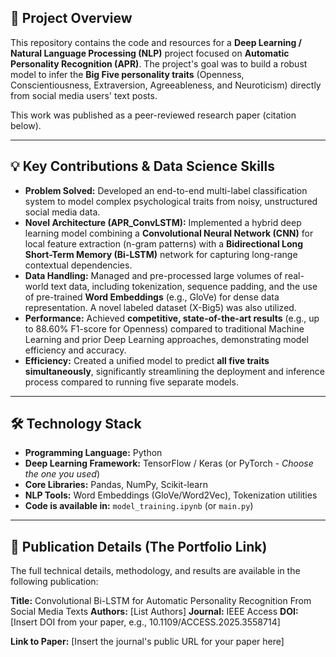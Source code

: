 ## 🌟 Project Overview

This repository contains the code and resources for a **Deep Learning / Natural Language Processing (NLP)** project focused on **Automatic Personality Recognition (APR)**. The project's goal was to build a robust model to infer the **Big Five personality traits** (Openness, Conscientiousness, Extraversion, Agreeableness, and Neuroticism) directly from social media users' text posts.

This work was published as a peer-reviewed research paper (citation below).

---

## 💡 Key Contributions & Data Science Skills

* **Problem Solved:** Developed an end-to-end multi-label classification system to model complex psychological traits from noisy, unstructured social media data.
* **Novel Architecture (APR_ConvLSTM):** Implemented a hybrid deep learning model combining a **Convolutional Neural Network (CNN)** for local feature extraction (n-gram patterns) with a **Bidirectional Long Short-Term Memory (Bi-LSTM)** network for capturing long-range contextual dependencies.
* **Data Handling:** Managed and pre-processed large volumes of real-world text data, including tokenization, sequence padding, and the use of pre-trained **Word Embeddings** (e.g., GloVe) for dense data representation. A novel labeled dataset (X-Big5) was also utilized.
* **Performance:** Achieved **competitive, state-of-the-art results** (e.g., up to 88.60% F1-score for Openness) compared to traditional Machine Learning and prior Deep Learning approaches, demonstrating model efficiency and accuracy.
* **Efficiency:** Created a unified model to predict **all five traits simultaneously**, significantly streamlining the deployment and inference process compared to running five separate models.

---

## 🛠️ Technology Stack

* **Programming Language:** Python
* **Deep Learning Framework:** TensorFlow / Keras (or PyTorch - *Choose the one you used*)
* **Core Libraries:** Pandas, NumPy, Scikit-learn
* **NLP Tools:** Word Embeddings (GloVe/Word2Vec), Tokenization utilities
* **Code is available in:** `model_training.ipynb` (or `main.py`)

---

## 📄 Publication Details (The Portfolio Link)

The full technical details, methodology, and results are available in the following publication:

**Title:** Convolutional Bi-LSTM for Automatic Personality Recognition From Social Media Texts
**Authors:** [List Authors]
**Journal:** IEEE Access
**DOI:** [Insert DOI from your paper, e.g., 10.1109/ACCESS.2025.3558714]

**Link to Paper:** [Insert the journal's public URL for your paper here]
